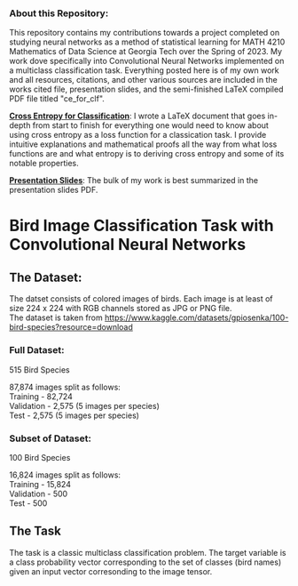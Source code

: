 ### About this Repository:
 This repository contains my contributions towards a project completed on studying neural networks as a method of statistical learning for MATH 4210 Mathematics of Data Science at Georgia Tech over the Spring of 2023. My work dove specifically into Convolutional Neural Networks implemented on a multiclass classification task. Everything posted here is of my own work and all resources, citations, and other various sources are included in the works cited file, presentation slides, and the semi-finished LaTeX compiled PDF file titled "ce_for_clf".

 **[Cross Entropy for Classification](https://github.com/abarton51/cnn-bird-clf/blob/main/notes/ce_for_clf.pdf)**: I wrote a LaTeX document that goes in-depth from start to finish for everything one would need to know about using cross entropy as a loss function for a classication task. I provide intuitive explanations and mathematical proofs all the way from what loss functions are and what entropy is to deriving cross entropy and some of its notable properties.

 **[Presentation Slides](https://github.com/abarton51/cnn-bird-clf/blob/main/presentation_slides_bird_image_clf.pdf)**: The bulk of my work is best summarized in the presentation slides PDF.

# Bird Image Classification Task with Convolutional Neural Networks

## The Dataset:
The datset consists of colored images of birds. Each image is at least of size 224 x 224 with RGB channels stored as JPG or PNG file.\
The dataset is taken from https://www.kaggle.com/datasets/gpiosenka/100-bird-species?resource=download

### Full Dataset:
515 Bird Species

87,874 images split as follows:\
  Training - 82,724\
  Validation - 2,575 (5 images per species)\
  Test - 2,575 (5 images per species)

### Subset of Dataset:
100 Bird Species

16,824 images split as follows:\
  Training - 15,824\
  Validation - 500\
  Test - 500

## The Task
The task is a classic multiclass classification problem. The target variable is a class probability vector corresponding to the set of classes (bird names) given an input vector corresonding to the image tensor.
